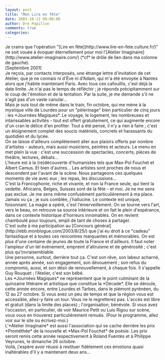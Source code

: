 ```yaml
---
layout: post
title: "Mon Lire en fête"
date: 2003-10-13 00:00:00
author: Dre Papillon
comments: true
categories: 
---
```



<DIV> </DIV>
<DIV>Je crains que l'opération "[Lire en fête](http://www.lire-en-fete.culture.fr/)" ne soit vouée à évoquer éternellement pour moi l'[Atelier Imaginaire](http://www.atelier-imaginaire.com/) (*cf* le drôle de lien dans ma colonne de gauche).</DIV>
<DIV> </DIV>
<DIV>[Septembre 2001]</DIV>
<DIV>Je reçois, par contacts interposés, une étrange lettre d'invitation de cet Atelier, que je ne connais ni d'Ève ni d'Adam, qui m'a été envoyée à Nantes alors que j'habite maintenant Paris.  Avec tous ces cafouillis, c'est déjà la date limite.  Je n'ai pas le temps de réfléchir ; je réponds précipitamment sur le coup de l'émotion et de la tentation.  Par la suite, je me demande s'il ne s'agit pas d'un vaste canular...</DIV>
<DIV> </DIV>
<DIV>Mais je suis tout de même dans le train, fin octobre, qui me mène à la mystique ville de Lourdes pour un "pèlerinage" bien particulier de cinq jours : les *Journées Magiques*.  Le voyage, le logement, les nombreuses et intarissables activités - tout est offert gratuitement, ce qui augmente encore d'un cran le délice d'en profiter.   Tout a été pensé, il n'y a rien à faire ; c'est un éloignement complet des soucis matériels, concrets et harassants du quotidien et du lycée.</DIV>
<DIV> </DIV>
<DIV>On se laisse d'ailleurs complètement aller aux plaisirs offerts par nombre d'artistes - auteurs, mais aussi musiciens, peintres et acteurs.  Le menu en met plein la vue : c'est une succession de spectacles, concerts, pièces de théâtre, lectures, débats...</DIV>
<DIV> </DIV>
<DIV>
<DIV>L'heure est à la (re)découverte d'humanistes tels que Max-Pol Fouchet et Albert Camus.  Et bien d'autres...  Les artistes sont proches de nous et descendent par l'avant de la scène.  Nous partageons ces quelques moments de vie avec eux ; les repas, les discussions...</DIV>
<DIV> </DIV>
<DIV>C'est la Francophonie, riche et vivante, et non la France seule, qui tient la vedette.  Africains, Belges, Suisses sont de la fête - et moi.  Je ne me sens pas exclue.  Je me sens même confusément particulièrement à ma place.  </DIV></DIV>
<DIV> </DIV>
<DIV>Jamais vu ça ; je suis comblée, j'hallucine.  Le contexte est unique, foisonnant.  La magie a opéré, c'est l'émerveillement.  On se tourne vers l'art, vers le beau, on retrouve sa source intérieure et on fait le plein d'espérance, dans ce contexte historique d'horreurs innomables.  On en revient chamboulé pour toujours, empli de tant de choses à partager.</DIV>
<DIV> </DIV>
<DIV>C'est suite à ma participation au [Concours général](http://ebb.monblogue.com/2003/8/25/) que j'ai eu droit à ce "cadeau" fantastique et à toutes ces rencontres marquantes et mémorables.  On est plus d'une centaine de jeunes de toute la France et d'ailleurs.  Il faut noter l'ampleur d'un tel événement, empreint d'altruisme et de générosité ; c'est plus qu'invraisemblable.</DIV>
<DIV> </DIV>
<DIV>Une personne, surtout, derrière tout ça.  C'est son rêve, son labeur acharné, année après année, son engagement, son dévouement ; son refus du compromis, aussi, et son désir de renouvellement, à chaque fois.  Il s'appelle Guy Rouquet ; l'Atelier, c'est son bébé.</DIV>
<DIV> </DIV>
<DIV>Les *Journées Magiques* ne représentent que le point culminant de la quinzaine littéraire et artistique que constitue la *Décade*.  Elle se déroule, cette année encore, entre Lourdes et Tarbes, dans le piémont pyrénéen, du 12 au 27 octobre.  Si vous avez un peu de temps et que la région vous est accessible, allez-y faire un tour.  Vous ne le regretterez pas.  L'accès est libre et gratuit (dans la limite des places) ; l'organisation, bénévole.  Si vous avez l'occasion, en particulier, de voir Maurice Petit ou Luis Rigou sur scène, vous vous en trouverez particulièrement remués.  (Pour le programme, allez voir sur le site ou écrivez-moi.)</DIV>
<DIV> </DIV>
<DIV>L'*Atelier Imaginaire* est aussi l'association qui se cache derrière les prix *Prométhée* de la nouvelle et *Max-Pol Fouchet* de poésie.  Les prix seront remis cette année respectivement à Roland Fuentès et à Philippe Veyrunes, le dimanche 26 octobre.</DIV>
<DIV> </DIV>
<DIV>Voilà, j'espère avoir réussi à restituer fidèlement ces émotions quasi inaltérables d'il y a maintenant deux ans...</DIV>
<DIV> </DIV>